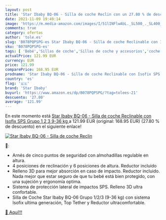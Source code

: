 ```yaml
---
layout: post
title: 'Star Ibaby BQ-06 - Silla de coche Reclin con un 27.80 % de descuento'
date: 2021-11-09 19:49:14
image: 'https://m.media-amazon.com/images/I/51lINFlwAbL._SL500_._SL400_.jpg'
comments: true
category: ofertas
author: 'tole.es'
slug: 'B078PQPSPG-es Star Ibaby BQ-06 - Silla de coche Reclinable con Isofix...'
sku: 'B078PQPSPG-es'
tags: [ 'Bebé','Sillas de coche','Sillas de coche y accesorios','coche','de','isofix','silla','star ibaby', ]
actualPrice: 121.99 EUR
currency: EUR
price: 121.99
comparePrice: 168.95 EUR
prodname: 'Star Ibaby BQ-06 - Silla de coche Reclinable con Isofix SPS  Grupo 1 2 3  9-36 kg '
country: 'es'
flag: '🇪🇸'
brand: 'Star Ibaby'
buyurl: 'https://www.amazon.es/dp/B078PQPSPG/?tag=tolees-21'
descuento: '27.80'
average: '121.99'
---
```


En este momento está [Star Ibaby BQ-06 - Silla de coche Reclinable con Isofix SPS  Grupo 1 2 3  9-36 kg ](https://www.amazon.es/dp/B078PQPSPG/?tag=tolees-21) a 121.99 EUR (original: 168.95 EUR) (27.80 %  de descuento) en el siguiente enlace!

[![Star Ibaby BQ-06 - Silla de coche Reclin](https://m.media-amazon.com/images/I/51lINFlwAbL._SL500_._SL400_.jpg)](https://www.amazon.es/dp/B078PQPSPG/?tag=tolees-21)

🔎:

- Arnés de cinco puntos de seguridad con almohadillas regulable en altura.
- 4 posiciones de reclinación y 6 posiciones de altura. Reductor incluido
- Relleno 3D para mejor absorción en caso de impacto. Reductor incluido. Nada mejor que estar seguro de que tu bebé está bien protegido, con una sujeción y ergonomía optima.
- Sistema de protección lateral de impactos SPS. Relleno 3D ultra confortable.
- Silla de Coche Star Ibaby BQ-06 Grupo 1/2/3 (9-36 kg) con sistema Isofix ultima generación, Top Tether y Reductor ultracomfortable.

[🛒 Aquí!!!](https://www.amazon.es/dp/B078PQPSPG/?tag=tolees-21)
